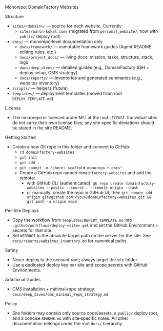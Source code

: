 Monorepo: DomainFactory Websites

Structure
- `sites/<domain>/` — source for each website. Currently:
  - `sites/aaron-kokal.com/` (migrated from `personal_website/`, now with `public/` deploy root)
- `docs/` — monorepo‑level documentation only
  - `docs/framework/` — immutable framework guides (Agent README, editing rules, etc.)
  - `docs/project_docs/` — living docs: mission, tasks, structure, stack, logs
  - `docs/deep_dives/` — detailed guides (e.g., DomainFactory SSH + deploy setup, CMS strategy)
  - `docs/reports/` — inventories and generated summaries (e.g., websites inventory)
- `scripts/` — helpers (future)
- `templates/` — deployment templates (moved from root `DEPLOY_TEMPLATE.md`)

License
- The monorepo is licensed under MIT at the root `LICENSE`. Individual sites do not carry their own license files; any site‑specific deviations should be stated in the site README.

Getting Started
- Create a new Git repo in this folder and connect to GitHub:
  - `cd domainfactory-websites`
  - `git init`
  - `git add .`
  - `git commit -m "chore: scaffold monorepo + docs"`
  - Create a GitHub repo named `domainfactory-websites` and add the remote:
    - with GitHub CLI (authenticated): `gh repo create domainfactory-websites --public --source . --remote origin --push`
    - or manually: create the repo in GitHub UI, then `git remote add origin git@github.com:<you>/domainfactory-websites.git && git push -u origin main`

Per‑Site Deploys
- Copy the workflow from `templates/DEPLOY_TEMPLATE.md` into `.github/workflows/deploy-<site>.yml` and set the GitHub Environment + secrets for that site.
- Set `WEBROOT` to the absolute target path on the server for the site. See `docs/reports/websites_inventory.md` for canonical paths.

Safety
- Never deploy to the account root; always target the site folder.
- Use a dedicated deploy key per site and scope secrets with GitHub Environments.

Additional Guides
- CMS installation + minimal‑repo strategy: `docs/deep_dives/cms_minimal_repo_strategy.md`

Policy
- Site folders may contain only source code/assets, a `public/` deploy root, and a concise `README.md` with site‑specific notes. All other documentation belongs under the root `docs/` hierarchy.
